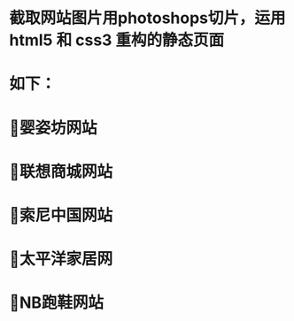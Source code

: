 # 截取网站图片用photoshops切片，运用 html5 和 css3 重构的静态页面
# 如下：
# 婴姿坊网站
# 联想商城网站
# 索尼中国网站
# 太平洋家居网
# NB跑鞋网站
